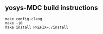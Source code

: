 ## yosys-MDC build instructions

    make config-clang
    make -j8
    make install PREFIX=./install
